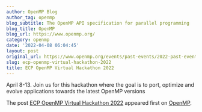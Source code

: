 ```yaml
---
author: OpenMP Blog
author_tag: openmp
blog_subtitle: The OpenMP API specification for parallel programming
blog_title: OpenMP
blog_url: https://www.openmp.org/
category: openmp
date: '2022-04-08 06:04:45'
layout: post
original_url: https://www.openmp.org/events/past-events/2022-past-events/ecp-openmp-virtual-hackathon-2022/?utm_source=rss&utm_medium=rss&utm_campaign=ecp-openmp-virtual-hackathon-2022
slug: ecp-openmp-virtual-hackathon-2022
title: ECP OpenMP Virtual Hackathon 2022
---
```


<p>April 8-13. Join us for this hackathon where the goal is to port, optimize and evolve applications towards the latest OpenMP versions</p>

<p>The post <a href="https://www.openmp.org/events/past-events/2022-past-events/ecp-openmp-virtual-hackathon-2022/" rel="nofollow">ECP OpenMP Virtual Hackathon 2022</a> appeared first on <a href="https://www.openmp.org" rel="nofollow">OpenMP</a>.</p>